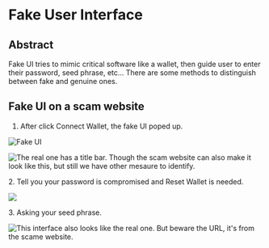 # Fake User Interface

## Abstract

Fake UI tries to mimic critical software like a wallet, then guide user to enter their password, seed phrase, etc... There are some methods to distinguish between fake and genuine ones.



## Fake UI on a scam website

1. After click Connect Wallet, the fake UI poped up.

![Fake UI](<../../.gitbook/assets/scam\_Mac (1).png>)

![The real one has a title bar. Though the scam website can also make it look like this, but still we have other mesaure to identify.](../../.gitbook/assets/scam\_design\_mac.jpg)

2\. Tell you your password is compromised and Reset Wallet is needed.

![](../../.gitbook/assets/scam2\_Mac.png)

3\. Asking your seed phrase.

![This interface also looks like the real one. But beware the URL, it's from the scame website.](../../.gitbook/assets/scam3\_Mac.png)
